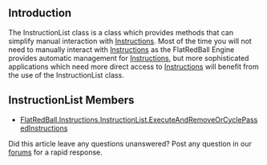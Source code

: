 ## Introduction

The InstructionList class is a class which provides methods that can simplify manual interaction with [Instructions](/frb/docs/index.php?title=FlatRedBall.Instructions.Instruction.md "FlatRedBall.Instructions.Instruction"). Most of the time you will not need to manually interact with [Instructions](/frb/docs/index.php?title=FlatRedBall.Instructions.Instruction.md "FlatRedBall.Instructions.Instruction") as the FlatRedBall Engine provides automatic management for [Instructions](/frb/docs/index.php?title=FlatRedBall.Instructions.Instruction.md "FlatRedBall.Instructions.Instruction"), but more sophisticated applications which need more direct access to [Instructions](/frb/docs/index.php?title=FlatRedBall.Instructions.Instruction.md "FlatRedBall.Instructions.Instruction") will benefit from the use of the InstructionList class.

## InstructionList Members

-   [FlatRedBall.Instructions.InstructionList.ExecuteAndRemoveOrCyclePassedInstructions](/frb/docs/index.php?title=FlatRedBall.Instructions.Instruction.mdList.ExecuteAndRemoveOrCyclePassedInstructions "FlatRedBall.Instructions.InstructionList.ExecuteAndRemoveOrCyclePassedInstructions")

Did this article leave any questions unanswered? Post any question in our [forums](/frb/forum.md) for a rapid response.
